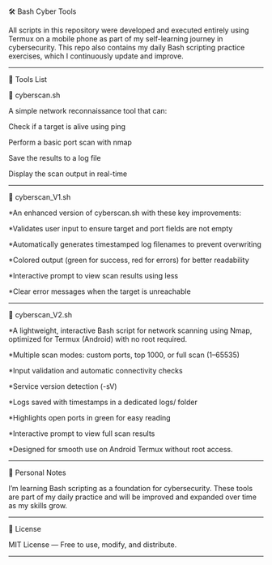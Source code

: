 🛠️ Bash Cyber Tools

All scripts in this repository were developed and executed entirely using Termux on a mobile phone as part of my self-learning journey in cybersecurity. This repo also contains my daily Bash scripting practice exercises, which I continuously update and improve.


---

📁 Tools List

🔹 cyberscan.sh

A simple network reconnaissance tool that can:

Check if a target is alive using ping

Perform a basic port scan with nmap

Save the results to a log file

Display the scan output in real-time



---

🔹 cyberscan_V1.sh

*An enhanced version of cyberscan.sh with these key improvements:

*Validates user input to ensure target and port fields are not empty

*Automatically generates timestamped log filenames to prevent overwriting

*Colored output (green for success, red for errors) for better readability

*Interactive prompt to view scan results using less

*Clear error messages when the target is unreachable

---

🔹 cyberscan_V2.sh

*A lightweight, interactive Bash script for network scanning using Nmap, optimized for Termux (Android) with no root required.

*Multiple scan modes: custom ports, top 1000, or full scan (1–65535)

*Input validation and automatic connectivity checks

*Service version detection (-sV)

*Logs saved with timestamps in a dedicated logs/ folder

*Highlights open ports in green for easy reading

*Interactive prompt to view full scan results


*Designed for smooth use on Android Termux without root access.

---

📌 Personal Notes

I’m learning Bash scripting as a foundation for cybersecurity. These tools are part of my daily practice and will be improved and expanded over time as my skills grow.


---

🪪 License

MIT License — Free to use, modify, and distribute.


---
